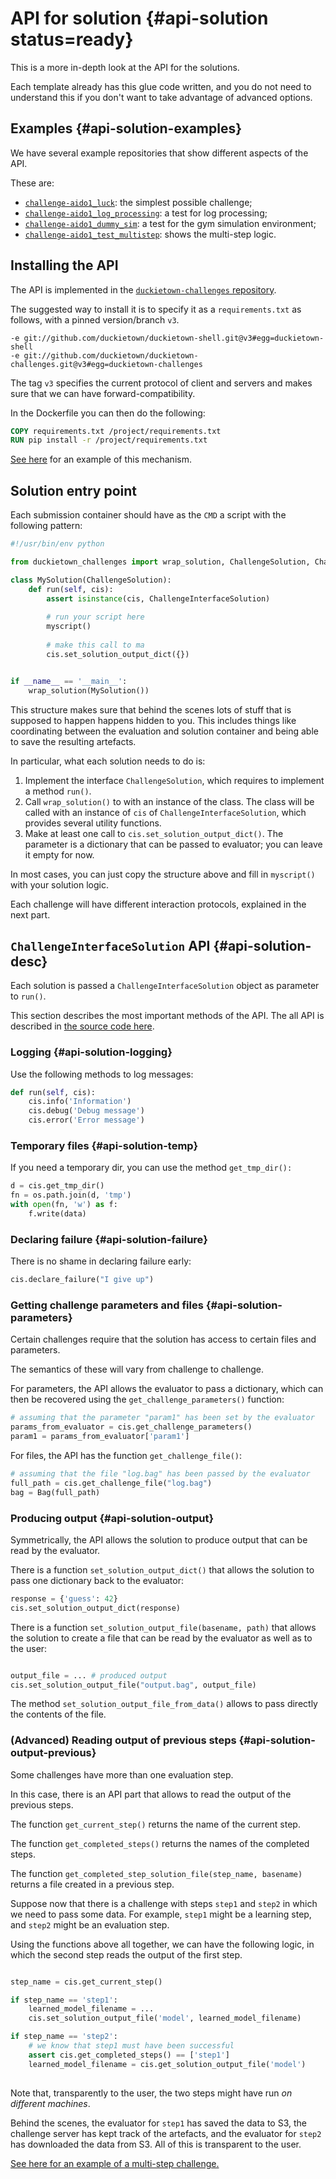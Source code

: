 # API for solution {#api-solution status=ready}

This is a more in-depth look at the API for the solutions.

Each template already has this glue code written, and you do not need to understand this
if you don't want to take advantage of advanced options.

## Examples {#api-solution-examples}

We have several example repositories that show different aspects
of the API.

These are:

- [`challenge-aido1_luck`][challenge-aido1_luck]: the simplest possible challenge;
- [`challenge-aido1_log_processing`][challenge-aido1_log_processing]: a test for log processing;
- [`challenge-aido1_dummy_sim`][challenge-aido1_dummy_sim]: a test for the gym simulation environment;
- [`challenge-aido1_test_multistep`][challenge-aido1_test_multistep]: shows the multi-step logic.


[challenge-aido1_luck]: https://github.com/duckietown/challenge-aido1_luck
[challenge-aido1_log_processing]: https://github.com/duckietown/challenge-aido1_log_processing
[challenge-aido1_dummy_sim]: https://github.com/duckietown/challenge-aido1_dummy_sim
[challenge-aido1_test_multistep]: https://github.com/duckietown/challenge-aido1_test_multistep


## Installing the API

The API is implemented in the [`duckietown-challenges` repository][duckietown-challenges].

[duckietown-challenges]: https://github.com/duckietown/duckietown-challenges

The suggested way to install it is to specify it as a `requirements.txt` as follows,
with a pinned version/branch `v3`.

```
-e git://github.com/duckietown/duckietown-shell.git@v3#egg=duckietown-shell
-e git://github.com/duckietown/duckietown-challenges.git@v3#egg=duckietown-challenges
```

The tag `v3` specifies the current protocol of client and servers and makes sure that
we can have forward-compatibility.

In the Dockerfile you can then do the following:

```Dockerfile
COPY requirements.txt /project/requirements.txt
RUN pip install -r /project/requirements.txt
```

[See here](https://github.com/duckietown/challenge-aido1_luck/tree/v3/evaluation) 
for an example of this mechanism.


## Solution entry point 

Each submission container should have as the `CMD` a script with the following pattern:

```python
#!/usr/bin/env python

from duckietown_challenges import wrap_solution, ChallengeSolution, ChallengeInterfaceSolution

class MySolution(ChallengeSolution):
    def run(self, cis):
        assert isinstance(cis, ChallengeInterfaceSolution)
        
        # run your script here
        myscript()
    
        # make this call to ma    
        cis.set_solution_output_dict({})


if __name__ == '__main__':
    wrap_solution(MySolution())

```

This structure makes sure that behind the scenes lots of stuff that is supposed
to happen happens hidden to you. This includes things like coordinating between the evaluation and 
solution container and being able to save the resulting artefacts.

In particular, what each solution needs to do is:

1. Implement the interface `ChallengeSolution`, which requires to implement a method `run()`.
2. Call `wrap_solution()` to with an instance of the class. The class will be called with an instance of `cis` of `ChallengeInterfaceSolution`, which provides several utility functions. 
3. Make at least one call to `cis.set_solution_output_dict()`. The parameter is a dictionary that can be passed to evaluator; you can leave it empty for now.


In most cases, you can just copy the structure above and fill in `myscript()` with your solution logic.

Each challenge will have different interaction protocols, explained in the next part.


## `ChallengeInterfaceSolution` API {#api-solution-desc}

Each solution is passed a `ChallengeInterfaceSolution` object as parameter to `run()`.

This section describes the most important methods of the API.
The all API is described in [the source code here][source].

[source]: https://github.com/duckietown/duckietown-challenges/blob/v3/src/duckietown_challenges/solution_interface.py

### Logging  {#api-solution-logging}

Use the following methods to log messages:

```python
def run(self, cis):
    cis.info('Information')
    cis.debug('Debug message')
    cis.error('Error message')
```

### Temporary files {#api-solution-temp}

If you need a temporary dir, you can use the method `get_tmp_dir():`

```python
d = cis.get_tmp_dir()
fn = os.path.join(d, 'tmp')
with open(fn, 'w') as f:
    f.write(data)
```

### Declaring failure {#api-solution-failure}

There is no shame in declaring failure early:

```python
cis.declare_failure("I give up")
```
        
### Getting challenge parameters and files {#api-solution-parameters}

Certain challenges require that the solution has access to certain files and parameters.

The semantics of these will vary from challenge to challenge.

For parameters, the API allows the evaluator to pass a dictionary, which can then
be recovered using the `get_challenge_parameters()` function:

```python
# assuming that the parameter "param1" has been set by the evaluator
params_from_evaluator = cis.get_challenge_parameters()
param1 = params_from_evaluator['param1']
```

For files, the API has the function `get_challenge_file()`:

```python
# assuming that the file "log.bag" has been passed by the evaluator
full_path = cis.get_challenge_file("log.bag")
bag = Bag(full_path)
```    

### Producing output {#api-solution-output}

Symmetrically, the API allows the solution to produce output 
that can be read by the evaluator.

There is a function `set_solution_output_dict()` that allows the solution
to pass one dictionary back to the evaluator:

```python
response = {'guess': 42}
cis.set_solution_output_dict(response)
```

There is a function `set_solution_output_file(basename, path)` that allows 
the solution to create a file that can be read by the evaluator
as well as to the user:

```python

output_file = ... # produced output
cis.set_solution_output_file("output.bag", output_file)

```

The method `set_solution_output_file_from_data()` allows to pass
directly the contents of the file.



### (Advanced) Reading output of previous steps {#api-solution-output-previous}

Some challenges have more than one evaluation step.

In this case, there is an API part that allows to read the output of the
previous steps.

The function `get_current_step()` returns the name of the current step.

The function `get_completed_steps()` returns the names of the completed steps.

The function `get_completed_step_solution_file(step_name, basename)`
returns a file created in a previous step.

Suppose now that there is a challenge with steps `step1` and `step2`
in which we need to pass some data. For example,  `step1`
might be a learning step, and `step2` might be an evaluation step.

 Using the functions above all together, we can have the following logic, in which 
the second step reads the output of the first step.

```python

step_name = cis.get_current_step()

if step_name == 'step1':
    learned_model_filename = ... 
    cis.set_solution_output_file('model', learned_model_filename)

if step_name == 'step2':
    # we know that step1 must have been successful
    assert cis.get_completed_steps() == ['step1']
    learned_model_filename = cis.get_solution_output_file('model')
    
```

Note that, transparently to the user, the two steps might have run *on different machines*.

Behind the scenes, the evaluator for `step1` has saved the data to S3, the challenge
server has kept track of the artefacts, and the evaluator for `step2` has downloaded
the data from S3. All of this is transparent to the user.


[See here for an example of a multi-step challenge.][challenge-aido1_test_multistep]


